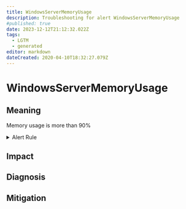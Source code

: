 ```yaml
---
title: WindowsServerMemoryUsage
description: Troubleshooting for alert WindowsServerMemoryUsage
#published: true
date: 2023-12-12T21:12:32.022Z
tags: 
  - LGTM
  - generated
editor: markdown
dateCreated: 2020-04-10T18:32:27.079Z
---
```


# WindowsServerMemoryUsage

## Meaning
[//]: # "Short paragraph that explains what the alert means"
Memory usage is more than 90%

<details>
  <summary>Alert Rule</summary>

{{% rule "windows-server/windows-exporter.yml" "WindowsServerMemoryUsage" %}}

{{% comment %}}

```yaml
alert: WindowsServerMemoryUsage
expr: 100 - ((windows_os_physical_memory_free_bytes / windows_cs_physical_memory_bytes) * 100) > 90
for: 2m
labels:
    severity: warning
annotations:
    summary: Windows Server memory Usage (instance {{ $labels.instance }})
    description: |-
        Memory usage is more than 90%
          VALUE = {{ $value }}
          LABELS = {{ $labels }}
    runbook: https://github.com/srerun/prometheus-alerts/blob/main/content/runbooks/windows-exporter/WindowsServerMemoryUsage.md

```

{{% /comment %}}

</details>


## Impact
[//]: # "What could / will happen if the alert is not addressed"



## Diagnosis
[//]: # "Steps to take to identify the cause of the problem"



## Mitigation
[//]: # "The steps necessary to resolve the alert"
